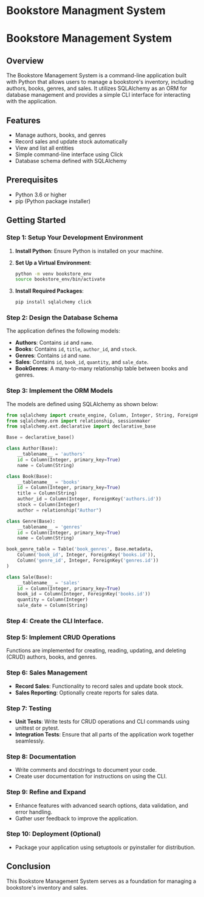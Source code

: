 # Bookstore Managment System
# Bookstore Management System

## Overview

The Bookstore Management System is a command-line application built with Python that allows users to manage a bookstore's inventory, including authors, books, genres, and sales. It utilizes SQLAlchemy as an ORM for database management and provides a simple CLI interface for interacting with the application.

## Features

- Manage authors, books, and genres
- Record sales and update stock automatically
- View and list all entities
- Simple command-line interface using Click
- Database schema defined with SQLAlchemy

## Prerequisites

- Python 3.6 or higher
- pip (Python package installer)

## Getting Started

### Step 1: Setup Your Development Environment

1. **Install Python**: Ensure Python is installed on your machine. 

2. **Set Up a Virtual Environment**:
   ```bash
   python -m venv bookstore_env
   source bookstore_env/bin/activate  
   ```

3. **Install Required Packages**:
   ```bash
   pip install sqlalchemy click
   ```

### Step 2: Design the Database Schema

The application defines the following models:
- **Authors**: Contains `id` and `name`.
- **Books**: Contains `id`, `title`, `author_id`, and `stock`.
- **Genres**: Contains `id` and `name`.
- **Sales**: Contains `id`, `book_id`, `quantity`, and `sale_date`.
- **BookGenres**: A many-to-many relationship table between books and genres.

### Step 3: Implement the ORM Models

The models are defined using SQLAlchemy as shown below:

```python
from sqlalchemy import create_engine, Column, Integer, String, ForeignKey, Table
from sqlalchemy.orm import relationship, sessionmaker
from sqlalchemy.ext.declarative import declarative_base

Base = declarative_base()

class Author(Base):
    __tablename__ = 'authors'
    id = Column(Integer, primary_key=True)
    name = Column(String)

class Book(Base):
    __tablename__ = 'books'
    id = Column(Integer, primary_key=True)
    title = Column(String)
    author_id = Column(Integer, ForeignKey('authors.id'))
    stock = Column(Integer)
    author = relationship("Author")

class Genre(Base):
    __tablename__ = 'genres'
    id = Column(Integer, primary_key=True)
    name = Column(String)

book_genre_table = Table('book_genres', Base.metadata,
    Column('book_id', Integer, ForeignKey('books.id')),
    Column('genre_id', Integer, ForeignKey('genres.id'))
)

class Sale(Base):
    __tablename__ = 'sales'
    id = Column(Integer, primary_key=True)
    book_id = Column(Integer, ForeignKey('books.id'))
    quantity = Column(Integer)
    sale_date = Column(String)  
```

### Step 4: Create the CLI Interface.


### Step 5: Implement CRUD Operations

Functions are implemented for creating, reading, updating, and deleting (CRUD) authors, books, and genres.

### Step 6: Sales Management

- **Record Sales**: Functionality to record sales and update book stock.
- **Sales Reporting**: Optionally create reports for sales data.

### Step 7: Testing

- **Unit Tests**: Write tests for CRUD operations and CLI commands using unittest or pytest.
- **Integration Tests**: Ensure that all parts of the application work together seamlessly.

### Step 8: Documentation

- Write comments and docstrings to document your code.
- Create user documentation for instructions on using the CLI.

### Step 9: Refine and Expand

- Enhance features with advanced search options, data validation, and error handling.
- Gather user feedback to improve the application.

### Step 10: Deployment (Optional)

- Package your application using setuptools or pyinstaller for distribution.

## Conclusion

This Bookstore Management System serves as a foundation for managing a bookstore's inventory and sales. 
